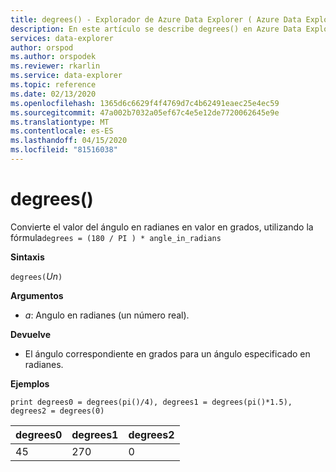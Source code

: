 ```yaml
---
title: degrees() - Explorador de Azure Data Explorer ( Azure Data Explorer) Microsoft Docs
description: En este artículo se describe degrees() en Azure Data Explorer.
services: data-explorer
author: orspod
ms.author: orspodek
ms.reviewer: rkarlin
ms.service: data-explorer
ms.topic: reference
ms.date: 02/13/2020
ms.openlocfilehash: 1365d6c6629f4f4769d7c4b62491eaec25e4ec59
ms.sourcegitcommit: 47a002b7032a05ef67c4e5e12de7720062645e9e
ms.translationtype: MT
ms.contentlocale: es-ES
ms.lasthandoff: 04/15/2020
ms.locfileid: "81516038"
---
```

# <a name="degrees"></a>degrees()

Convierte el valor del ángulo en radianes en valor en grados, utilizando la fórmula`degrees = (180 / PI ) * angle_in_radians`

**Sintaxis**

`degrees(`*Un*`)`

**Argumentos**

* *a*: Angulo en radianes (un número real).

**Devuelve**

* El ángulo correspondiente en grados para un ángulo especificado en radianes. 

**Ejemplos**

```kusto
print degrees0 = degrees(pi()/4), degrees1 = degrees(pi()*1.5), degrees2 = degrees(0)

```

|degrees0|degrees1|degrees2|
|---|---|---|
|45|270|0|
